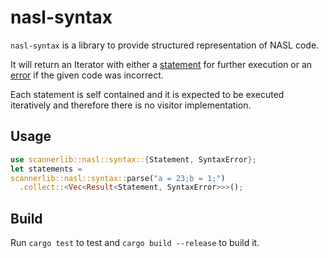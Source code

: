 # nasl-syntax

`nasl-syntax` is a library to provide structured representation of NASL code.

It will return an Iterator with either a [statement](./statement.rs) for further execution or an [error](./error.rs) if the given code was incorrect.

Each statement is self contained and it is expected to be executed iteratively and therefore there is no visitor implementation.


## Usage

```rs
use scannerlib::nasl::syntax::{Statement, SyntaxError};
let statements =
scannerlib::nasl::syntax::parse("a = 23;b = 1;")
  .collect::<Vec<Result<Statement, SyntaxError>>>();
```

## Build

Run `cargo test` to test and `cargo build --release` to build it.
